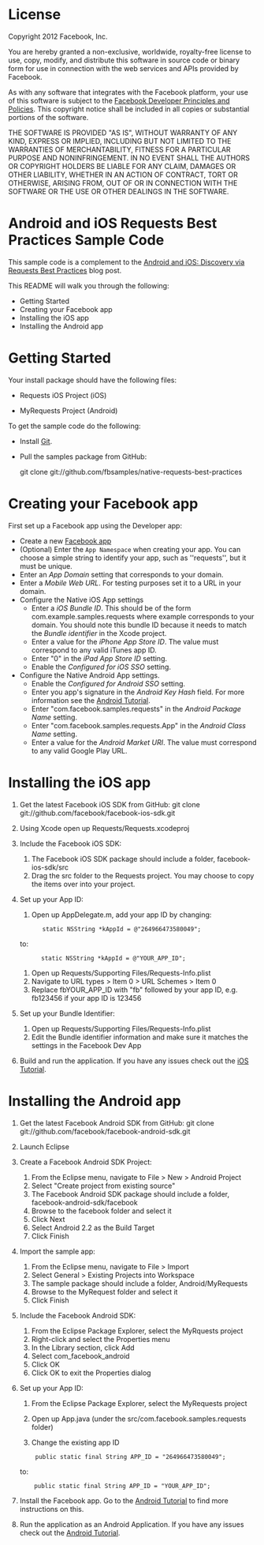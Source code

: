 **License**
========================

Copyright 2012 Facebook, Inc.

You are hereby granted a non-exclusive, worldwide, royalty-free license to
use, copy, modify, and distribute this software in source code or binary
form for use in connection with the web services and APIs provided by
Facebook.

As with any software that integrates with the Facebook platform, your use
of this software is subject to the [Facebook Developer Principles and
Policies](http://developers.facebook.com/policy/). This copyright notice
shall be included in all copies or substantial portions of the software.

THE SOFTWARE IS PROVIDED "AS IS", WITHOUT WARRANTY OF ANY KIND, EXPRESS OR
IMPLIED, INCLUDING BUT NOT LIMITED TO THE WARRANTIES OF MERCHANTABILITY,
FITNESS FOR A PARTICULAR PURPOSE AND NONINFRINGEMENT. IN NO EVENT SHALL
THE AUTHORS OR COPYRIGHT HOLDERS BE LIABLE FOR ANY CLAIM, DAMAGES OR OTHER
LIABILITY, WHETHER IN AN ACTION OF CONTRACT, TORT OR OTHERWISE, ARISING
FROM, OUT OF OR IN CONNECTION WITH THE SOFTWARE OR THE USE OR OTHER
DEALINGS IN THE SOFTWARE.

**Android and iOS Requests Best Practices Sample Code**
========================

This sample code is a complement to the [Android and iOS: Discovery via Requests Best Practices](https://developers.facebook.com/blog/post/2012/04/23/android-and-ios--discovery-via-invites-and-requests-best-practices/) blog post.

This README will walk you through the following:

* Getting Started
* Creating your Facebook app
* Installing the iOS app
* Installing the Android app

**Getting Started**
===================

Your install package should have the following files:

* Requests iOS Project (iOS)

* MyRequests Project (Android)


To get the sample code do the following:

* Install [Git](http://git-scm.com/).

* Pull the samples package from GitHub:

    git clone git://github.com/fbsamples/native-requests-best-practices

**Creating your Facebook app**
==============================

First set up a Facebook app using the Developer app:

* Create a new [Facebook app](https://developers.facebook.com/apps)
* (Optional) Enter the `App Namespace` when creating your app. You can choose a simple string to identify your app, such as ''requests'', but it must be unique.
* Enter an _App Domain_ setting that corresponds to your domain.
* Enter a _Mobile Web URL_. For testing purposes set it to a URL in your domain. 
* Configure the Native iOS App settings
  * Enter a _iOS Bundle ID_. This should be of the form com.example.samples.requests where example corresponds to your domain. You should note this bundle ID because it needs to match the _Bundle identifier_ in the Xcode project.
  * Enter a value for the _iPhone App Store ID_. The value must correspond to any valid iTunes app ID.
  * Enter "0" in the _iPad App Store ID_ setting. 
  * Enable the _Configured for iOS SSO_ setting.
* Configure the Native Android App settings.
  * Enable the _Configured for Android SSO_ setting.
  * Enter you app's signature in the _Android Key Hash_ field. For more information see the [Android Tutorial](https://developers.facebook.com/docs/mobile/android/build/#sig).
  * Enter "com.facebook.samples.requests" in the _Android Package Name_ setting.
  * Enter "com.facebook.samples.requests.App" in the _Android Class Name_ setting.
  * Enter a value for the _Android Market URI_. The value must correspond to any valid Google Play URL.

**Installing the iOS app**
==========================

1. Get the latest Facebook iOS SDK from GitHub: git clone git://github.com/facebook/facebook-ios-sdk.git

1. Using Xcode open up Requests/Requests.xcodeproj

1. Include the Facebook iOS SDK:
   1. The Facebook iOS SDK package should include a folder, facebook-ios-sdk/src
   1. Drag the src folder to the Requests project. You may choose to copy the items over into your project.

1. Set up your App ID:
   1. Open up AppDelegate.m, add your app ID by changing:

             static NSString *kAppId = @"264966473580049";

     to:

             static NSString *kAppId = @"YOUR_APP_ID";

   1. Open up Requests/Supporting Files/Requests-Info.plist
   1. Navigate to URL types > Item 0 > URL Schemes > Item 0
   1. Replace fbYOUR_APP_ID with "fb" followed by your app ID, e.g. fb123456 if your app ID is 123456

1. Set up your Bundle Identifier:
   1. Open up Requests/Supporting Files/Requests-Info.plist
   1. Edit the Bundle identifier information and make sure it matches the settings in the Facebook Dev App

1. Build and run the application. If you have any issues check out the [iOS Tutorial](https://developers.facebook.com/docs/mobile/ios/build/).

**Installing the Android app**
==========================

1. Get the latest Facebook Android SDK from GitHub: git clone git://github.com/facebook/facebook-android-sdk.git

1. Launch Eclipse

1. Create a Facebook Android SDK Project:
   1. From the Eclipse menu, navigate to File > New > Android Project
   1. Select "Create project from existing source"
   1. The Facebook Android SDK package should include a folder, facebook-android-sdk/facebook 
   1. Browse to the facebook folder and select it
   1. Click Next
   1. Select Android 2.2 as the Build Target
   1. Click Finish

1. Import the sample app:
   1. From the Eclipse menu, navigate to File > Import
   1. Select General > Existing Projects into Workspace
   1. The sample package should include a folder, Android/MyRequests
   1. Browse to the MyRequest folder and select it
   1. Click Finish

1. Include the Facebook Android SDK:
   1. From the Eclipse Package Explorer, select the MyRquests project
   1. Right-click and select the Properties menu
   1. In the Library section, click Add
   1. Select com_facebook_android
   1. Click OK
   1. Click OK to exit the Properties dialog

1. Set up your App ID:
   1. From the Eclipse Package Explorer, select the MyRequests project
   1. Open up App.java (under the src/com.facebook.samples.requests folder)
   1. Change the existing app ID

           public static final String APP_ID = "264966473580049";

   to:

           public static final String APP_ID = "YOUR_APP_ID";

1. Install the Facebook app. Go to the [Android Tutorial](https://developers.facebook.com/docs/mobile/android/build/#install) to find more instructions on this.

1. Run the application as an Android Application. If you have any issues check out the [Android Tutorial](https://developers.facebook.com/docs/mobile/android/build/). 
